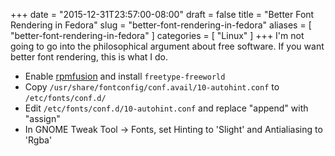 +++
date = "2015-12-31T23:57:00-08:00"
draft = false
title = "Better Font Rendering in Fedora"
slug = "better-font-rendering-in-fedora"
aliases = [
	"better-font-rendering-in-fedora"
]
categories = [
	"Linux"
]
+++
I'm not going to go into the philosophical argument about free software. If you want better font rendering, this is what I do.

* Enable [rpmfusion](http://rpmfusion.org) and install `freetype-freeworld`
* Copy `/usr/share/fontconfig/conf.avail/10-autohint.conf` to `/etc/fonts/conf.d/`
* Edit `/etc/fonts/conf.d/10-autohint.conf` and replace "append" with "assign"
* In GNOME Tweak Tool -> Fonts, set Hinting to 'Slight' and Antialiasing to 'Rgba'
